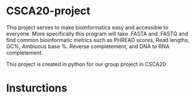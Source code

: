# CSCA20-project

This project serves to make bioinformatics easy and accessible to everyone. More specifically this program will take .FASTA and .FASTQ and find common bioinformatic metrics such as PHREAD scores, Read lengths, GC%, Ambiuous base %. Reverse completement, and DNA to RNA completement.

This project is created in python for our group project in CSCA20

# Insturctions 

